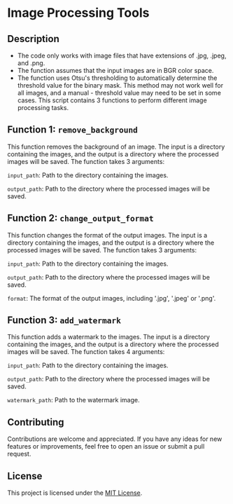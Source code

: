 # Image Processing Tools
## Description
- The code only works with image files that have extensions of .jpg, .jpeg, and .png.
- The function assumes that the input images are in BGR color space.
- The function uses Otsu's thresholding to automatically determine the threshold value for the binary mask. This method may not work well for all images, and a manual - threshold value may need to be set in some cases.
This script contains 3 functions to perform different image processing tasks.

## Function 1: `remove_background`

This function removes the background of an image. The input is a directory containing the images, and the output is a directory where the processed images will be saved. The function takes 3 arguments:

`input_path`: Path to the directory containing the images.

`output_path`: Path to the directory where the processed images will be saved.

## Function 2: `change_output_format`

This function changes the format of the output images. The input is a directory containing the images, and the output is a directory where the processed images will be saved. The function takes 3 arguments:


`input_path`: Path to the directory containing the images.

`output_path`: Path to the directory where the processed images will be saved.

`format`: The format of the output images, including '.jpg', '.jpeg' or '.png'.

## Function 3: `add_watermark`

This function adds a watermark to the images. The input is a directory containing the images, and the output is a directory where the processed images will be saved. The function takes 4 arguments:


`input_path`: Path to the directory containing the images.

`output_path`: Path to the directory where the processed images will be saved.

`watermark_path`: Path to the watermark image.



## Contributing
Contributions are welcome and appreciated. If you have any ideas for new features or improvements, feel free to open an issue or submit a pull request.

## License
This project is licensed under the [MIT License](https://opensource.org/licenses/MIT).

